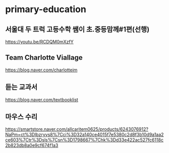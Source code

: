 # primary-education


## 서울대 두 트럭 고등수학 쌤이 초.중등맘께#1편(선행)
https://youtu.be/RCDQM0mXzfY

## Team Charlotte Viallage
https://blog.naver.com/charlotteim

## 듣는 교과서
https://blog.naver.com/textbooklist

## 마우스 수리
https://smartstore.naver.com/allcaritem0625/products/6243076912?NaPm=ct%3Dlbzryvs8%7Cci%3D32a140ce4015f7e5380c2d8f3b10d9a1aa2ce603%7Ctr%3Dsls%7Csn%3D1798667%7Chk%3Dd33e422ac527fc6118c2b823db8a0e9cf674f1a3
